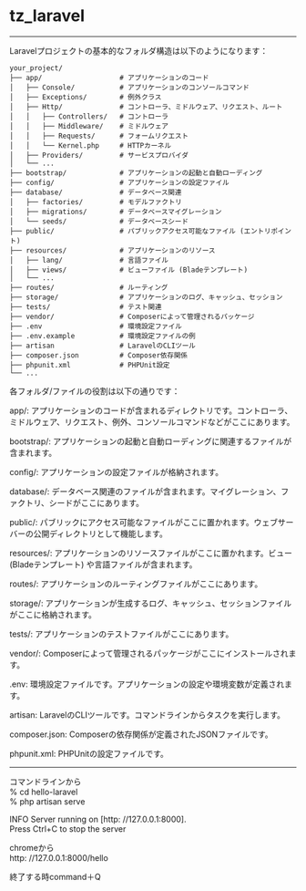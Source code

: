 # tz_laravel

---


Laravelプロジェクトの基本的なフォルダ構造は以下のようになります：

```
your_project/
├── app/                   # アプリケーションのコード
│   ├── Console/           # アプリケーションのコンソールコマンド
│   ├── Exceptions/        # 例外クラス
│   ├── Http/              # コントローラ、ミドルウェア、リクエスト、ルート
│   │   ├── Controllers/   # コントローラ
│   │   ├── Middleware/    # ミドルウェア
│   │   ├── Requests/      # フォームリクエスト
│   │   └── Kernel.php     # HTTPカーネル
│   ├── Providers/         # サービスプロバイダ
│   └── ...
├── bootstrap/             # アプリケーションの起動と自動ローディング
├── config/                # アプリケーションの設定ファイル
├── database/              # データベース関連
│   ├── factories/         # モデルファクトリ
│   ├── migrations/        # データベースマイグレーション
│   └── seeds/             # データベースシード
├── public/                # パブリックアクセス可能なファイル (エントリポイント)
├── resources/             # アプリケーションのリソース
│   ├── lang/              # 言語ファイル
│   ├── views/             # ビューファイル (Bladeテンプレート)
│   └── ...
├── routes/                # ルーティング
├── storage/               # アプリケーションのログ、キャッシュ、セッション
├── tests/                 # テスト関連
├── vendor/                # Composerによって管理されるパッケージ
├── .env                   # 環境設定ファイル
├── .env.example           # 環境設定ファイルの例
├── artisan                # LaravelのCLIツール
├── composer.json          # Composer依存関係
├── phpunit.xml            # PHPUnit設定
└── ...
```

各フォルダ/ファイルの役割は以下の通りです：

app/: アプリケーションのコードが含まれるディレクトリです。コントローラ、ミドルウェア、リクエスト、例外、コンソールコマンドなどがここにあります。

bootstrap/: アプリケーションの起動と自動ローディングに関連するファイルが含まれます。

config/: アプリケーションの設定ファイルが格納されます。

database/: データベース関連のファイルが含まれます。マイグレーション、ファクトリ、シードがここにあります。

public/: パブリックにアクセス可能なファイルがここに置かれます。ウェブサーバーの公開ディレクトリとして機能します。

resources/: アプリケーションのリソースファイルがここに置かれます。ビュー (Bladeテンプレート) や言語ファイルが含まれます。

routes/: アプリケーションのルーティングファイルがここにあります。

storage/: アプリケーションが生成するログ、キャッシュ、セッションファイルがここに格納されます。

tests/: アプリケーションのテストファイルがここにあります。

vendor/: Composerによって管理されるパッケージがここにインストールされます。

.env: 環境設定ファイルです。アプリケーションの設定や環境変数が定義されます。

artisan: LaravelのCLIツールです。コマンドラインからタスクを実行します。

composer.json: Composerの依存関係が定義されたJSONファイルです。

phpunit.xml: PHPUnitの設定ファイルです。

---
コマンドラインから<br/>
% cd hello-laravel<br/>
% php artisan serve

  INFO  Server running on [http: //127.0.0.1:8000].  
  Press Ctrl+C to stop the server

chromeから<br/>
http: //127.0.0.1:8000/hello

終了する時command＋Q

